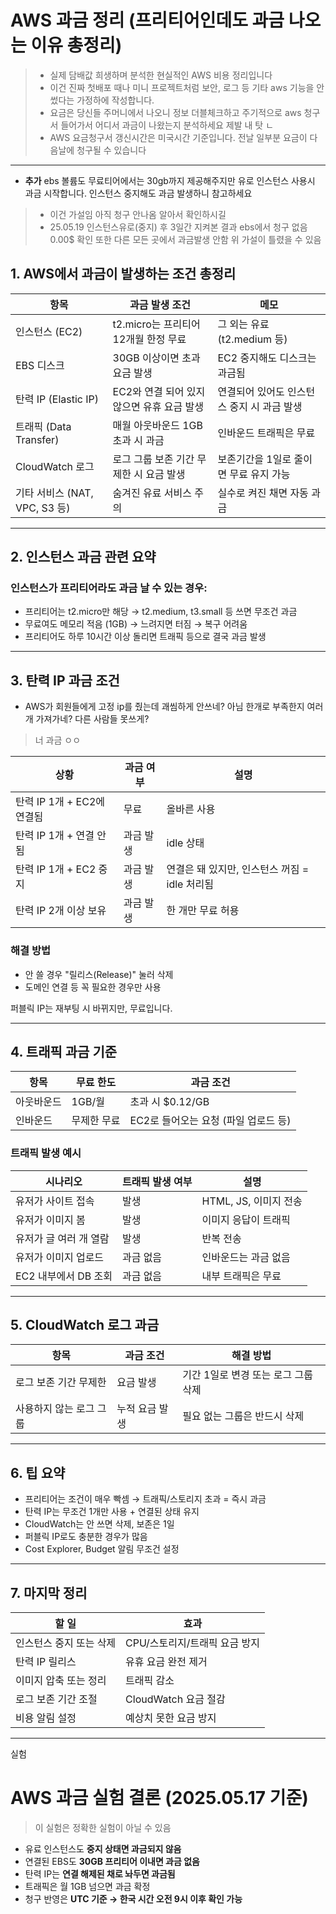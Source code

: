 # AWS 과금 정리 (프리티어인데도 과금 나오는 이유 총정리)

> - 실제 담배값 희생하며 분석한 현실적인 AWS 비용 정리입니다
> - 이건 진짜 첫배포 때나 미니 프로젝트처럼 보안, 로그 등 기타 aws 기능을 안썼다는 가정하에 작성합니다.
> - 요금은 당신들 주머니에서 나오니 정보 더블체크하고 주기적으로 aws 청구서 들어가서 어디서 과금이 나왔는지 분석하세요 제발 내 탓 ㄴ
> - AWS 요금청구서 갱신시간은 미국시간 기준입니다. 전날 일부분 요금이 다음날에 청구될 수 있습니다
---
- **추가** ebs 볼륨도 무료티어에서는 30gb까지 제공해주지만 유로 인스턴스 사용시 과금 시작합니다. 인스턴스 중지해도 과금 발생하니 참고하세요
>   - 이건 가설임 아직 청구 안나옴 알아서 확인하시길
>   - 25.05.19 인스턴스유로(중지) 후 3일간 지켜본 결과 ebs에서 청구 없음 0.00$ 확인 또한 다른 모든 곳에서 과금발생 안함 위 가설이 틀렸을 수 있음


## 1. AWS에서 과금이 발생하는 조건 총정리

| 항목 | 과금 발생 조건 | 메모 |
|------|----------------|------|
| 인스턴스 (EC2) | t2.micro는 프리티어 12개월 한정 무료 | 그 외는 유료 (t2.medium 등) |
| EBS 디스크 | 30GB 이상이면 초과 요금 발생 | EC2 중지해도 디스크는 과금됨 |
| 탄력 IP (Elastic IP) | EC2와 연결 되어 있지 않으면 유휴 요금 발생 | 연결되어 있어도 인스턴스 중지 시 과금 발생 |
| 트래픽 (Data Transfer) | 매월 아웃바운드 1GB 초과 시 과금 | 인바운드 트래픽은 무료 |
| CloudWatch 로그 | 로그 그룹 보존 기간 무제한 시 요금 발생 | 보존기간을 1일로 줄이면 무료 유지 가능 |
| 기타 서비스 (NAT, VPC, S3 등) | 숨겨진 유료 서비스 주의 | 실수로 켜진 채면 자동 과금 |

---

## 2. 인스턴스 과금 관련 요약

### 인스턴스가 프리티어라도 과금 날 수 있는 경우:
- 프리티어는 t2.micro만 해당
  → t2.medium, t3.small 등 쓰면 무조건 과금
- 무료여도 메모리 적음 (1GB) → 느려지면 터짐 → 복구 어려움
- 프리티어도 하루 10시간 이상 돌리면 트래픽 등으로 결국 과금 발생

---

## 3. 탄력 IP 과금 조건

 - AWS가 회원들에게 고정 ip를 줬는데 괘씸하게 안쓰네? 아님 한개로 부족한지 여러개 가져가네? 다른 사람들 못쓰게?
> 너 과금 ㅇㅇ

| 상황 | 과금 여부 | 설명 |
|------|-----------|------|
| 탄력 IP 1개 + EC2에 연결됨 | 무료 | 올바른 사용 |
| 탄력 IP 1개 + 연결 안 됨 | 과금 발생 | idle 상태 |
| 탄력 IP 1개 + EC2 중지 | 과금 발생 | 연결은 돼 있지만, 인스턴스 꺼짐 = idle 처리됨 |
| 탄력 IP 2개 이상 보유 | 과금 발생 | 한 개만 무료 허용 |

### 해결 방법
- 안 쓸 경우 "릴리스(Release)" 눌러 삭제
- 도메인 연결 등 꼭 필요한 경우만 사용

퍼블릭 IP는 재부팅 시 바뀌지만, 무료입니다.

---

## 4. 트래픽 과금 기준

| 항목 | 무료 한도 | 과금 조건 |
|------|-----------|-----------|
| 아웃바운드 | 1GB/월 | 초과 시 $0.12/GB |
| 인바운드 | 무제한 무료 | EC2로 들어오는 요청 (파일 업로드 등) |

### 트래픽 발생 예시

| 시나리오 | 트래픽 발생 여부 | 설명 |
|----------|------------------|------|
| 유저가 사이트 접속 | 발생 | HTML, JS, 이미지 전송 |
| 유저가 이미지 봄 | 발생 | 이미지 응답이 트래픽 |
| 유저가 글 여러 개 열람 | 발생 | 반복 전송 |
| 유저가 이미지 업로드 | 과금 없음 | 인바운드는 과금 없음 |
| EC2 내부에서 DB 조회 | 과금 없음 | 내부 트래픽은 무료 |

---

## 5. CloudWatch 로그 과금

| 항목 | 과금 조건 | 해결 방법 |
|------|------------|-----------|
| 로그 보존 기간 무제한 | 요금 발생 | 기간 1일로 변경 또는 로그 그룹 삭제 |
| 사용하지 않는 로그 그룹 | 누적 요금 발생 | 필요 없는 그룹은 반드시 삭제 |

---

## 6. 팁 요약

- 프리티어는 조건이 매우 빡셈 → 트래픽/스토리지 초과 = 즉시 과금
- 탄력 IP는 무조건 1개만 사용 + 연결된 상태 유지
- CloudWatch는 안 쓰면 삭제, 보존은 1일
- 퍼블릭 IP로도 충분한 경우가 많음
- Cost Explorer, Budget 알림 무조건 설정

---

## 7. 마지막 정리

| 할 일 | 효과 |
|--------|------|
| 인스턴스 중지 또는 삭제 | CPU/스토리지/트래픽 요금 방지 |
| 탄력 IP 릴리스 | 유휴 요금 완전 제거 |
| 이미지 압축 또는 정리 | 트래픽 감소 |
| 로그 보존 기간 조절 | CloudWatch 요금 절감 |
| 비용 알림 설정 | 예상치 못한 요금 방지 |


---
실험

# AWS 과금 실험 결론 (2025.05.17 기준)
> 이 실험은 정확한 실험이 아닐 수 있음

- 유료 인스턴스도 **중지 상태면 과금되지 않음**
- 연결된 EBS도 **30GB 프리티어 이내면 과금 없음**
- 탄력 IP는 **연결 해제된 채로 놔두면 과금됨**
- 트래픽은 월 1GB 넘으면 과금 확정
- 청구 반영은 **UTC 기준 → 한국 시간 오전 9시 이후 확인 가능**
